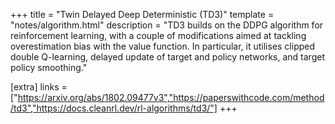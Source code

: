 +++
title = "Twin Delayed Deep Deterministic (TD3)"
template = "notes/algorithm.html"
description = "TD3 builds on the DDPG algorithm for reinforcement learning, with a couple of modifications aimed at tackling overestimation bias with the value function. In particular, it utilises clipped double Q-learning, delayed update of target and policy networks, and target policy smoothing."

[extra]
links = ["https://arxiv.org/abs/1802.09477v3","https://paperswithcode.com/method/td3","https://docs.cleanrl.dev/rl-algorithms/td3/"]
+++
